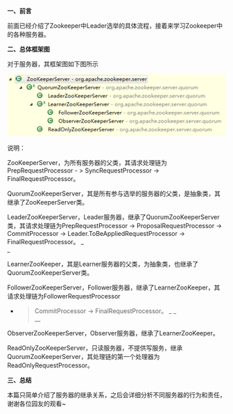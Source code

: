 **一、前言**

前面已经介绍了Zookeeper中Leader选举的具体流程，接着来学习Zookeeper中的各种服务器。

**二、总体框架图**

对于服务器，其框架图如下图所示

![](../md/img/leesf456/616953-20170307150147609-364239383.png)

说明：

ZooKeeperServer，为所有服务器的父类，其请求处理链为PrepRequestProcessor - > SyncRequestProcessor
-> FinalRequestProcessor。

QuorumZooKeeperServer，其是所有参与选举的服务器的父类，是抽象类，其继承了ZooKeeperServer类。

LeaderZooKeeperServer，Leader服务器，继承了QuorumZooKeeperServer类，其请求处理链为PrepRequestProcessor
-> ProposalRequestProcessor -> CommitProcessor ->
Leader.ToBeAppliedRequestProcessor -> FinalRequestProcessor。 _  
_

LearnerZooKeeper，其是Learner服务器的父类，为抽象类，也继承了QuorumZooKeeperServer类。

FollowerZooKeeperServer，Follower服务器，继承了LearnerZooKeeper，其请求处理链为FollowerRequestProcessor
- > CommitProcessor -> FinalRequestProcessor。 _ _  
__

ObserverZooKeeperServer，Observer服务器，继承了LearnerZooKeeper。

ReadOnlyZooKeeperServer，只读服务器，不提供写服务，继承QuorumZooKeeperServer，其处理链的第一个处理器为ReadOnlyRequestProcessor。

**三、总结**

本篇只简单介绍了服务器的继承关系，之后会详细分析不同服务器的行为和责任，谢谢各位园友的观看~

